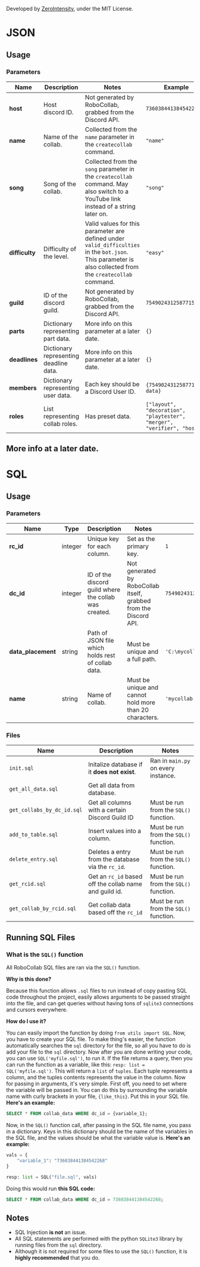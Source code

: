 
Developed by [ZeroIntensity](https://github.com/ZeroIntensity), under the MIT License.


# JSON

## Usage
### Parameters
|Name|Description|Notes|Example|
|---|---|---|---|
|**host**|Host discord ID.|Not generated by RoboCollab, grabbed from the Discord API.|`736038441384542268`|
|**name**|Name of the collab.|Collected from the `name` parameter in the `createcollab` command.|`"name"`|
|**song**|Song of the collab.|Collected from the `song` parameter in the `createcollab` command. May also switch to a YouTube link instead of a string later on.|`"song"`|
|**difficulty**|Difficulty of the level.|Valid values for this parameter are defined under `valid_difficulties` in the `bot.json`. This parameter is also collected from the `createcollab` command.|`"easy"`|
|**guild**|ID of the discord guild.|Not generated by RoboCollab, grabbed from the Discord API.|`754902431258771567`|
|**parts**|Dictionary representing part data.|More info on this parameter at a later date.|`{}`|
|**deadlines**|Dictionary representing deadline data.|More info on this parameter at a later date.|`{}`|
|**members**|Dictionary representing user data.|Each key should be a Discord User ID.|`{754902431258771567: data}`|
|**roles**|List representing collab roles.|Has preset data.|`["layout", "decoration", "playtester", "merger", "verifier", "host"]`|

## More info at a later date.




# SQL

## Usage
### Parameters
|Name|Type|Description|Notes|Example|
|---|---|---|---|---|
|**rc_id**|integer|Unique key for each column.|Set as the primary key.|`1`|
|**dc_id**|integer|ID of the discord guild where the collab was created.|Not generated by RoboCollab itself, grabbed from the Discord API.|`754902431258771567`|
|**data_placement**|string|Path of JSON file which holds rest of collab data.|Must be unique and a full path.|`'C:\mycollab_754902431258771567.json'`|
|**name**|string|Name of collab.|Must be unique and cannot hold more than 20 characters.|`'mycollab'`|
### Files
|Name|Description|Notes|
|---|---|---|
|`init.sql`|Initalize database if it **does not exist**.|Ran in `main.py` on every instance.|
|`get_all_data.sql`|Get all data from database.||
|`get_collabs_by_dc_id.sql`|Get all columns with a certain Discord Guild ID|Must be run from the `SQL()` function.|
|`add_to_table.sql`|Insert values into a column.|Must be run from the `SQL()` function.|
|`delete_entry.sql`|Deletes a entry from the database via the `rc_id`.|Must be run from the `SQL()` function.|
|`get_rcid.sql`|Get an `rc_id` based off the collab name and guild id.|Must be run from the `SQL()` function.|
|`get_collab_by_rcid.sql`|Get collab data based off the `rc_id`|Must be run from the `SQL()` function.|
## Running SQL Files
### What is the `SQL()` function
All RoboCollab SQL files are ran via the `SQL()` function.

 **Why is this done?**
 
  Because this function allows `.sql` files to run instead of copy pasting SQL code throughout the project, easily allows arguments to be passed straight into the file, and can get queries without having tons of `sqlite3` connections and cursors everywhere.

  **How do I use it?**
  

  You can easily import the function by doing `from utils import SQL`. Now, you have to create your SQL file. To make thing's easier, the function automatically searches the `sql` directory for the file, so all you have to do is add your file to the `sql` directory. Now after you are done writing your code, you can use `SQL('myfile.sql')`, to run it. If the file returns a query, then you can run the function as a variable, like this: `resp: list = SQL('myfile.sql')`. This will return a `list` of `tuples`. Each tuple represents a column, and the tuples contents represents the value in the column. Now for passing in arguments, it's very simple. First off, you need to set where the variable will be passed in. You can do this by surrounding the variable name with curly brackets in your file, `{like_this}`. Put this in your SQL file. **Here's an example:**
  ```sql
SELECT * FROM collab_data WHERE dc_id = {variable_1};
  ```
   Now, in the `SQL()` function call, after passing in the SQL file name, you pass in a dictionary. Keys in this dictionary should be the name of the variables in the SQL file, and the values should be what the variable value is. **Here's an example:**

  ```python
  vals = {
      "variable_1": "736038441384542268"
  }

  resp: list = SQL("file.sql", vals)
  ```

  Doing this would run **this SQL code:**

```sql
SELECT * FROM collab_data WHERE dc_id = 736038441384542268;
```


## Notes
- SQL Injection **is not** an issue.
- All SQL statements are performed with the python `SQLite3` library by running files from the `sql` directory.
- Although it is not required for some files to use the `SQL()` function, it is **highly recommended** that you do.
